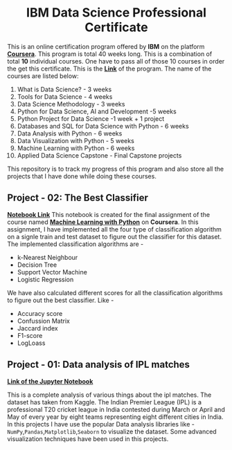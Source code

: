 <h1 align="center">IBM Data Science Professional Certificate</h1>

This is an online certification program offered by **IBM** on the platform
**[Coursera](https://www.coursera.org/)**. This program is total 40 weeks long.
This is a combination of total **10** individual courses. One have to pass all
of those 10 courses in order the get this certificate. This is the
**[Link](https://www.coursera.org/professional-certificates/ibm-data-science)**
of the program. The name of the courses are listed below:

<ol>
    <li>What is Data Science? - 3 weeks </li>
    <li>Tools for Data Science - 4 weeks </li>
    <li>Data Science Methodology - 3 weeks </li>
    <li>Python for Data Science, AI and Development -5 weeks </li>
    <li>Python Project for Data Science -1 week + 1 project </li>
    <li>Databases and SQL for Data Science with Python - 6 weeks </li>
    <li>Data Analysis with Python - 6 weeks </li>
    <li>Data Visualization with Python - 5 weeks </li>
    <li>Machine Learning with Python - 6 weeks </li>
    <li>Applied Data Science Capstone - Final Capstone projects </li>
 </ol>

This repository is to track my progress of this program and also store all the
projects that I have done while doing these courses.

## Project - 02: The Best Classifier

**[Notebook Link]()** This notebook is created for the final assignment of the
course named
**[Machine Learning with Python](https://www.coursera.org/learn/machine-learning-with-python)**
on **Coursera**. In this assignment, I have implemented all the four type of
classification algorithm on a signle train and test dataset to figure out the
classifier for this dataset. The implemented classification algorithms are -

- k-Nearest Neighbour
- Decision Tree
- Support Vector Machine
- Logistic Regression

We have also calculated different scores for all the classification algorithms
to figure out the best classifier. Like -

- Accuracy score
- Confussion Matrix
- Jaccard index
- F1-score
- LogLoass

## Project - 01: Data analysis of IPL matches

**[Link of the Jupyter Notebook](https://github.com/alamgirakash2000/data-analysis-with-python-ZeroToPandas/blob/main/data-analysis-of-ipl-matches.ipynb)**

This is a complete analysis of various things about the ipl matches. The dataset
has taken from Kaggle. The Indian Premier League (IPL) is a professional T20
cricket league in India contested during March or April and May of every year by
eight teams representing eight different cities in India. In this projects I
have use the popular Data analysis libraries like -
`NumPy`,`Pandas`,`Matplotlib`,`Seaborn` to visualize the dataset. Some advanced
visualization techniques have been used in this projects.
